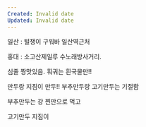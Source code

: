 ```yaml
---
Created: Invalid date
Updated: Invalid date
---
```

일산 : 털쟁이 구워바 일산역근처

홍대 : 소고산제일루 수노래방사거리.

심줄 짱맛있음. 훠궈는 흰국물만!!

만두랑 지짐이 만두!! 부추만두랑 고기만두는 기절함

부추만두는 걍 찐만으로 먹고

고기만두 지짐이